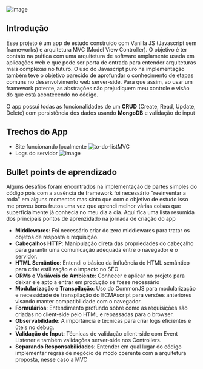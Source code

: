 ![image](https://github.com/Mesheo/to-do-list-MVC/assets/71408872/322af28e-bcca-4874-9866-5254f7fee179)

## Introdução
Esse projeto é um app de estudo construído com Vanilla JS (Javascript sem frameworks) e arquitetura MVC (Model View Controller).
O objetivo é ter contato na prática com uma arquitetura de software amplamente usada em aplicações web e que pode ser porta de entrada para entender arquiteturas mais complexas no futuro.            O uso do Javascript puro na implementação também teve o objetivo parecido de aprofundar o conhecimento de etapas comuns no desenvolvimento web server-side. Para que assim, ao usar um framework potente, as abstrações não prejudiquem meu controle e visão do que está acontecendo no código.

O app possui todas as funcionalidades de um **CRUD** (Create, Read, Update, Delete) com persistência dos dados usando **MongoDB** e validação de input

## Trechos do App
- Site funcionando localmente
  ![to-do-listMVC](https://github.com/Mesheo/to-do-list-MVC/assets/71408872/80df2cbf-b6df-4d49-81fe-9dcc25dfaa24)
- Logs do servidor
  ![image](https://github.com/Mesheo/to-do-list-MVC/assets/71408872/ab4086af-19bc-43b6-b85a-134b6a5eac6a)


## Bullet points de aprendizado
Alguns desafios foram encontrados na implementação de partes simples do código pois com a ausência de framework foi necessário "reeinventar a roda" em alguns momentos mas sinto que com o objetivo de estudo isso me proveu bons frutos uma vez que aprendi melhor várias coisas que superficialmente já conhecia no meu dia a dia. Aqui fica uma lista resumida dos principais pontos de aprenzidado na jornada de criação do app 

- **Middlewares**: Foi necessário criar do zero middlewares para tratar os objetos de resposta e requisição.
- **Cabeçalhos HTTP**: Manipulação direta das propriedades do cabeçalho para garantir uma comunicação adequada entre o navegador e o servidor.
- **HTML Semântico**: Entendi o básico da influência do HTML semântico para criar estilização e o impacto no SEO
- **ORMs e Variáveis de Ambiente**: Conhecer e aplicar no projeto para deixar ele apto a entrar em produção se fosse necessário
- **Modularização e Transpilação**: Uso do CommonJS para modularização e necessidade de transpilação do ECMAscript para versões anteriores visando manter compatibilidade com o navegador.
- **Formulários**: Entendimento profundo sobre como as requisições são criadas no client-side pelo HTML e repassadas para o browser.
- **Observabilidade**: A importância e técnicas para criar logs eficientes e úteis no debug.
- **Validação de Input**: Técnicas de validação client-side com Event Listener e também validações server-side nos Controllers.
- **Separando Responsabilidades**: Entender em qual lugar do código implementar regras de negócio de modo coerente com a arquitetura proposta, nesse caso a MVC
